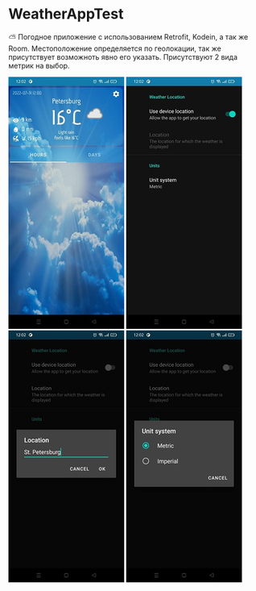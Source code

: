 # WeatherAppTest
⛅  Погодное приложение с использованием Retrofit, Kodein, а так же Room. Местоположение определяется по геолокации, так же присутствует возможноть явно его указать. Присутствуют 2 вида метрик на выбор.

![Скриншот приложения](https://github.com/FrikoGad/WeatherAppTest/raw/master/screenshots/1.jpg)  ![Скриншот приложения](https://github.com/FrikoGad/WeatherAppTest/raw/master/screenshots/2.jpg)  ![Скриншот приложения](https://github.com/FrikoGad/WeatherAppTest/raw/master/screenshots/3.jpg)  ![Скриншот приложения](https://github.com/FrikoGad/WeatherAppTest/raw/master/screenshots/4.jpg) 
